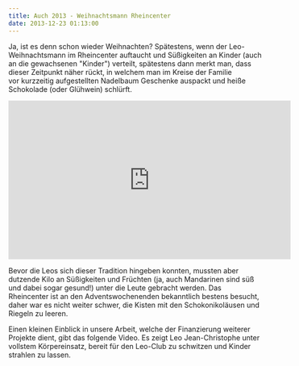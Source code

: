 ```yaml
---
title: Auch 2013 - Weihnachtsmann Rheincenter
date: 2013-12-23 01:13:00
---
```


Ja, ist es denn schon wieder Weihnachten? Spätestens, wenn der Leo-Weihnachtsmann im Rheincenter auftaucht und Süßigkeiten an Kinder (auch an die gewachsenen "Kinder") verteilt, spätestens dann merkt man, dass dieser Zeitpunkt näher rückt, in welchem man im Kreise der Familie vor kurzzeitig aufgestellten Nadelbaum Geschenke auspackt und heiße Schokolade (oder Glühwein) schlürft.

<iframe
  width="560"
  height="315"
  src="https://www.youtube-nocookie.com/embed/Z_7-xVdSV1A"
  title="Video zur Aktion"
  frameborder="0"
  allow="accelerometer; autoplay; clipboard-write; encrypted-media; gyroscope; picture-in-picture"
  allowfullscreen
></iframe>

Bevor die Leos sich dieser Tradition hingeben konnten, mussten aber dutzende Kilo an Süßigkeiten und Früchten (ja, auch Mandarinen sind süß und dabei sogar gesund!) unter die Leute gebracht werden. Das Rheincenter ist an den Adventswochenenden bekanntlich bestens besucht, daher war es nicht weiter schwer, die Kisten mit den Schokonikoläusen und Riegeln zu leeren.

Einen kleinen Einblick in unsere Arbeit, welche der Finanzierung weiterer Projekte dient, gibt das folgende Video. Es zeigt Leo Jean-Christophe unter vollstem Körpereinsatz, bereit für den Leo-Club zu schwitzen und Kinder strahlen zu lassen.
